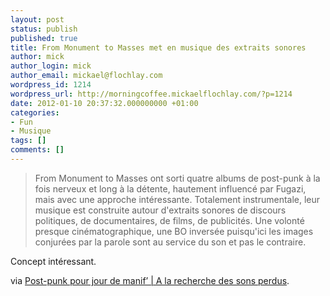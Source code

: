```yaml
---
layout: post
status: publish
published: true
title: From Monument to Masses met en musique des extraits sonores
author: mick
author_login: mick
author_email: mickael@flochlay.com
wordpress_id: 1214
wordpress_url: http://morningcoffee.mickaelflochlay.com/?p=1214
date: 2012-01-10 20:37:32.000000000 +01:00
categories:
- Fun
- Musique
tags: []
comments: []
---
```

<blockquote>From Monument to Masses ont sorti quatre albums de post-punk à la fois nerveux et long à la détente, hautement influencé par Fugazi, mais avec une approche intéressante. Totalement instrumentale, leur musique est construite autour d'extraits sonores de discours politiques, de documentaires, de films, de publicités. Une volonté presque cinématographique, une BO inversée puisqu'ici les images conjurées par la parole sont au service du son et pas le contraire.</blockquote>
Concept intéressant.

via <a href="http://music.blog.lemonde.fr/2010/10/12/from-monument-to-masses-musique-de-manif/#xtor=RSS-32280322">Post-punk pour jour de manif’ | A la recherche des sons perdus</a>.
